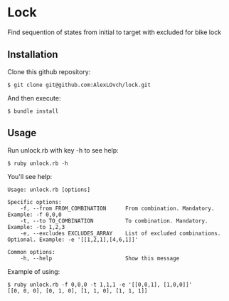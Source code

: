 # Lock
Find sequention of states from initial to target with excluded for bike lock

## Installation

Clone this github repository:

```console
$ git clone git@github.com:AlexLOvch/lock.git
```

And then execute:
```console
$ bundle install
```

## Usage
Run unlock.rb with key -h to see help:
```console
$ ruby unlock.rb -h
```
You'll see help:
```console
Usage: unlock.rb [options]

Specific options:
    -f, --from FROM_COMBINATION      From combination. Mandatory. Example: -f 0,0,0
    -t, --to TO_COMBINATION          To combination. Mandatory. Example: -to 1,2,3
    -e, --excludes EXCLUDES_ARRAY    List of excluded combinations. Optional. Example: -e '[[1,2,1],[4,6,1]]'

Common options:
    -h, --help                       Show this message
```
Example of using:
```console
$ ruby unlock.rb -f 0,0,0 -t 1,1,1 -e '[[0,0,1], [1,0,0]]'
[[0, 0, 0], [0, 1, 0], [1, 1, 0], [1, 1, 1]]
```